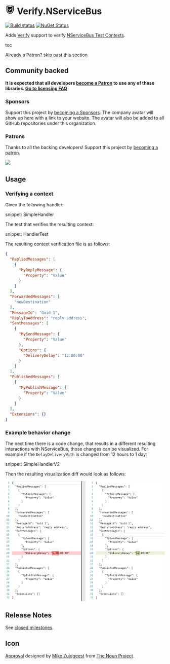 # <img src="/src/icon.png" height="30px"> Verify.NServiceBus

[![Build status](https://ci.appveyor.com/api/projects/status/nohkvrf18rjb90u3/branch/master?svg=true)](https://ci.appveyor.com/project/SimonCropp/Verify-NServiceBus)
[![NuGet Status](https://img.shields.io/nuget/v/Verify.NServiceBus.svg?cacheSeconds=86400)](https://www.nuget.org/packages/Verify.NServiceBus/)

Adds [Verify](https://github.com/SimonCropp/Verify) support to verify [NServiceBus Test Contexts](https://docs.particular.net/nservicebus/samples/unit-testing/).

toc

<!--- StartOpenCollectiveBackers -->

[Already a Patron? skip past this section](#endofbacking)


## Community backed

**It is expected that all developers [become a Patron](https://opencollective.com/nservicebusextensions/order/6976) to use any of these libraries. [Go to licensing FAQ](https://github.com/NServiceBusExtensions/Home/blob/master/readme.md#licensingpatron-faq)**


### Sponsors

Support this project by [becoming a Sponsors](https://opencollective.com/nservicebusextensions/order/6972). The company avatar will show up here with a link to your website. The avatar will also be added to all GitHub repositories under this organization.


### Patrons

Thanks to all the backing developers! Support this project by [becoming a patron](https://opencollective.com/nservicebusextensions/order/6976).

<img src="https://opencollective.com/nservicebusextensions/tiers/patron.svg?width=890&avatarHeight=60&button=false">

<!--- EndOpenCollectiveBackers -->

<a href="#" id="endofbacking"></a>


## Usage


### Verifying a context

Given the following handler:

snippet: SimpleHandler

The test that verifies the resulting context:

snippet: HandlerTest

The resulting context verification file is as follows:

```json
{
  "RepliedMessages": [
    {
      "MyReplyMessage": {
        "Property": "Value"
      }
    }
  ],
  "ForwardedMessages": [
    "newDestination"
  ],
  "MessageId": "Guid 1",
  "ReplyToAddress": "reply address",
  "SentMessages": [
    {
      "MySendMessage": {
        "Property": "Value"
      },
      "Options": {
        "DeliveryDelay": "12:00:00"
      }
    }
  ],
  "PublishedMessages": [
    {
      "MyPublishMessage": {
        "Property": "Value"
      }
    }
  ],
  "Extensions": {}
}
```


### Example behavior change

The next time there is a code change, that results in a different resulting interactions with NServiceBus, those changes can be visualized. For example if the `DelayDeliveryWith` is changed from 12 hours to 1 day:

snippet: SimpleHandlerV2

Then the resulting visualization diff would look as follows:


![visualization diff](/src/approvaltests-diff.png)


## Release Notes

See [closed milestones](../../milestones?state=closed).


## Icon

[Approval](https://thenounproject.com/term/approval/1759519/) designed by [Mike Zuidgeest](https://thenounproject.com/zuidgeest/) from [The Noun Project](https://thenounproject.com/).